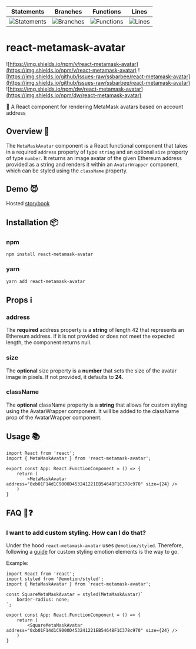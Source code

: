 | Statements                  | Branches                | Functions                 | Lines             |
| --------------------------- | ----------------------- | ------------------------- | ----------------- |
| ![Statements](https://img.shields.io/badge/statements-97.22%25-brightgreen.svg?style=flat) | ![Branches](https://img.shields.io/badge/branches-90.9%25-brightgreen.svg?style=flat) | ![Functions](https://img.shields.io/badge/functions-100%25-brightgreen.svg?style=flat) | ![Lines](https://img.shields.io/badge/lines-96.96%25-brightgreen.svg?style=flat) |

# react-metamask-avatar

![https://img.shields.io/npm/v/react-metamask-avatar](https://img.shields.io/npm/v/react-metamask-avatar)
![https://img.shields.io/github/issues-raw/ssbarbee/react-metamask-avatar](https://img.shields.io/github/issues-raw/ssbarbee/react-metamask-avatar)
![https://img.shields.io/npm/dw/react-metamask-avatar](https://img.shields.io/npm/dw/react-metamask-avatar)

🤡 A React component for rendering MetaMask avatars based on account address

## Overview 🧐

The `MetaMaskAvatar` component is a React functional component that takes in a required `address` property of type `string` and an optional `size` property of type `number`. It returns an image avatar of the given Ethereum address provided as a string and renders it within an `AvatarWrapper` component, which can be styled using the `className` property.

## Demo 😈

Hosted [storybook](https://ssbarbee.github.io/react-metamask-avatar)

## Installation 📦

### npm

```npm install react-metamask-avatar```

### yarn

```yarn add react-metamask-avatar```

## Props ℹ️

### address
The **required** address property is a **string** of length 42 that represents an Ethereum address. If it is not provided or does not meet the expected length, the component returns null.

### size
The **optional** size property is a **number** that sets the size of the avatar image in pixels. If not provided, it defaults to **24**.

### className
The **optional** className property is a **string** that allows for custom styling using the AvatarWrapper component. It will be added to the className prop of the AvatarWrapper component.

## Usage 📚

```tsx
import React from 'react';
import { MetaMaskAvatar } from 'react-metamask-avatar';

export const App: React.FunctionComponent = () => {
    return (
        <MetaMaskAvatar address="0xb01F14d1C9000D453241221EB54648F1C378c970" size={24} />
    )
}
```

## FAQ 🙋❓

### I want to add custom styling. How can I do that?

Under the hood `react-metamask-avatar` uses `@emotion/styled`. Therefore, following a [guide](https://emotion.sh/docs/styled#styling-any-component) 
for custom styling emotion elements is the way to go.

Example: 

```tsx
import React from 'react';
import styled from '@emotion/styled';
import { MetaMaskAvatar } from 'react-metamask-avatar';

const SquareMetaMaskAvatar = styled(MetaMaskAvatar)`
    border-radius: none;
`;

export const App: React.FunctionComponent = () => {
    return (
        <SquareMetaMaskAvatar address="0xb01F14d1C9000D453241221EB54648F1C378c970" size={24} />
    )
}
```
